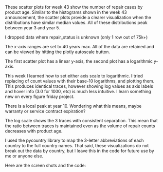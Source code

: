 These scatter plots for week 43 show the number of repair cases by product age. Similar to the histograms shown in the week 43 announcement, the scatter plots provide a clearer visualization when the distributions have similar median values. All of these distributions peak between year 3 and year 5.

I dropped data where repair_status is unknown (only 1 row out of 75k+)

The x-axis ranges are set to 40 years max. All of the data are retained and can be viewed by hitting the plotly autoscale button.

The first scatter plot has a linear y-axis, the second plot has a logarithmic y-axis. 

This week I learned how to set either axis scale to logarithmic. I tried replacing of count values with their base-10 logarithms, and plotting them. This produces identical traces, however showing log values as axis labels and hover info (3.0 for 1000, etc) is much less intuitive. I learn something new on every figure friday project. 

There is a local peak at year 10. Wondering what this means, maybe warranty or service contract expiration?

The log scale shows the 3 traces with consistent separation. This mean that the ratio between traces is maintained even as the volume of repair counts decreases with product age.

I used the pycountry library to map the 3-letter abbreviations of each country to the full country names. That said, these visualizations do not break out the data by country, but I leave this in the code for future use by me or anyone else.

Here are the screen shots and the code:

